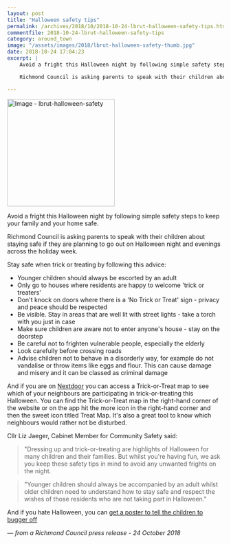 ```yaml
---
layout: post
title: "Halloween safety tips"
permalink: /archives/2018/10/2018-10-24-lbrut-halloween-safety-tips.html
commentfile: 2018-10-24-lbrut-halloween-safety-tips
category: around_town
image: "/assets/images/2018/lbrut-halloween-safety-thumb.jpg"
date: 2018-10-24 17:04:23
excerpt: |
    Avoid a fright this Halloween night by following simple safety steps to keep your family and your home safe.

    Richmond Council is asking parents to speak with their children about staying safe if they are planning to go out on Halloween night and evenings across the holiday week.

---
```

<a href="/assets/images/2018/lbrut-halloween-safety.jpg" title="Click for a larger image"><img src="/assets/images/2018/lbrut-halloween-safety-thumb.jpg" width="250" alt="Image - lbrut-halloween-safety"  class="photo right"/></a>

Avoid a fright this Halloween night by following simple safety steps to keep your family and your home safe.

Richmond Council is asking parents to speak with their children about staying safe if they are planning to go out on Halloween night and evenings across the holiday week.

Stay safe when trick or treating by following this advice:

* Younger children should always be escorted by an adult
* Only go to houses where residents are happy to welcome 'trick or treaters'
* Don't knock on doors where there is a 'No Trick or Treat' sign - privacy and peace should be respected
* Be visible. Stay in areas that are well lit with street lights - take a torch with you just in case
* Make sure children are aware not to enter anyone's house - stay on the doorstep
* Be careful not to frighten vulnerable people, especially the elderly
* Look carefully before crossing roads
* Advise children not to behave in a disorderly way, for example do not vandalise or throw items like eggs and flour. This can cause damage and misery and it can be classed as criminal damage

And if you are on [Nextdoor](https://nextdoor.co.uk/login/) you can access a Trick-or-Treat map to see which of your neighbours are participating in trick-or-treating this Halloween. You can find the Trick-or-Treat map in the right-hand corner of the website or on the app hit the more icon in the right-hand corner and then the sweet icon titled Treat Map. It's also a great tool to know which neighbours would rather not be disturbed.

Cllr Liz Jaeger, Cabinet Member for Community Safety said:

> "Dressing up and trick-or-treating are highlights of Halloween for many children and their families. But whilst you're having fun, we ask you keep these safety tips in mind to avoid any unwanted frights on the night.


> "Younger children should always be accompanied by an adult whilst older children need to understand how to stay safe and respect the wishes of those residents who are not taking part in Halloween."

And if you hate Halloween, you can [get a poster to tell the children to bugger off](https://stmargarets.london/archives/2009/10/no_halloween_printouts_from_the_police.html)


<cite>&mdash; from a Richmond Council press release - 24 October 2018</cite>
